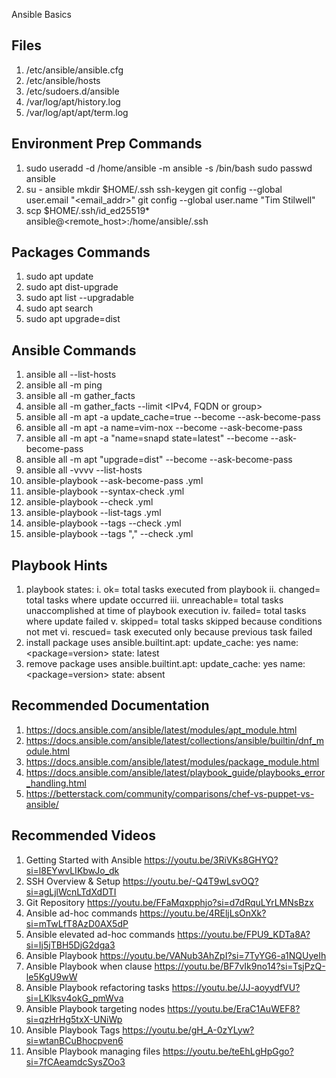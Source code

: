 Ansible Basics

Files
-----
1. /etc/ansible/ansible.cfg
2. /etc/ansible/hosts
3. /etc/sudoers.d/ansible
4. /var/log/apt/history.log
5. /var/log/apt/apt/term.log

Environment Prep Commands
-------------------------
1. sudo useradd -d /home/ansible -m ansible -s /bin/bash
   sudo passwd ansible
2. su - ansible
   mkdir $HOME/.ssh
   ssh-keygen
   git config --global user.email "<email_addr>"
   git config --global user.name "Tim Stilwell"
3. scp $HOME/.ssh/id_ed25519* ansible@<remote_host>:/home/ansible/.ssh

Packages Commands
-----------------
1. sudo apt update
2. sudo apt dist-upgrade
3. sudo apt list --upgradable
4. sudo apt search <package>
5. sudo apt upgrade=dist

Ansible Commands
----------------
01. ansible all --list-hosts
02. ansible all -m ping
03. ansible all -m gather_facts 
04. ansible all -m gather_facts --limit <IPv4, FQDN or group>
05. ansible all -m apt -a update_cache=true --become --ask-become-pass
06. ansible all -m apt -a name=vim-nox --become --ask-become-pass
07. ansible all -m apt -a "name=snapd state=latest" --become --ask-become-pass
08. ansible all -m apt "upgrade=dist" --become --ask-become-pass
09. ansible all -vvvv --list-hosts
10. ansible-playbook --ask-become-pass <playbook>.yml
11. ansible-playbook --syntax-check <playbook>.yml
12. ansible-playbook --check <playbook>.yml
13. ansible-playbook --list-tags <playbook>.yml
14. ansible-playbook --tags <tag> --check <playbook>.yml
15. ansible-playbook --tags "<tag>,<tag>" --check <playbook>.yml

Playbook Hints
--------------
1. playbook states: 
   i. ok=             total tasks executed from playbook
   ii. changed=       total tasks where update occurred
   iii. unreachable=  total tasks unaccomplished at time of playbook execution
   iv. failed=        total tasks where update failed
   v. skipped=        total tasks skipped because conditions not met
   vi. rescued=       task executed only because previous task failed
2. install package uses
   ansible.builtint.apt:
     update_cache: yes
     name: <package=version>
     state: latest
3. remove package uses
   ansible.builtint.apt:
     update_cache: yes
     name: <package=version>
     state: absent

Recommended Documentation
-------------------------
1. https://docs.ansible.com/ansible/latest/modules/apt_module.html
2. https://docs.ansible.com/ansible/latest/collections/ansible/builtin/dnf_module.html
3. https://docs.ansible.com/ansible/latest/modules/package_module.html
4. https://docs.ansible.com/ansible/latest/playbook_guide/playbooks_error_handling.html
5. https://betterstack.com/community/comparisons/chef-vs-puppet-vs-ansible/

Recommended Videos
------------------
1. Getting Started with Ansible
   https://youtu.be/3RiVKs8GHYQ?si=l8EYwvLIKbwJo_dk
2. SSH Overview & Setup
   https://youtu.be/-Q4T9wLsvOQ?si=agLjlWcnLTdXdDTI
3. Git Repository
   https://youtu.be/FFaMqxpphjo?si=d7dRquLYrLMNsBzx
4. Ansible ad-hoc commands
   https://youtu.be/4REljLsOnXk?si=mTwLfT8AzD0AX5dP
5. Ansible elevated ad-hoc commands 
   https://youtu.be/FPU9_KDTa8A?si=Ij5jTBH5DjG2dga3
6. Ansible Playbook
   https://youtu.be/VANub3AhZpI?si=7TyYG6-a1NQUyeIh
7. Ansible Playbook when clause
   https://youtu.be/BF7vIk9no14?si=TsjPzQ-le5KgU9wW
8. Ansible Playbook refactoring tasks
   https://youtu.be/JJ-aoyydfVU?si=LKlksv4okG_pmWva
9. Ansible Playbook targeting nodes
   https://youtu.be/EraC1AuWEF8?si=qzHrHg5txX-UNiWp
10. Ansible Playbook Tags
   https://youtu.be/gH_A-0zYLyw?si=wtanBCuBhocpven6
11. Ansible Playbook managing files
   https://youtu.be/teEhLgHpGgo?si=7fCAeamdcSysZOo3

